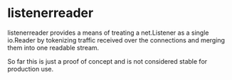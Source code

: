 # listenerreader

listenerreader provides a means of treating a net.Listener as a single io.Reader by tokenizing traffic received over the connections and merging them into one readable stream.

So far this is just a proof of concept and is not considered stable for production use.
